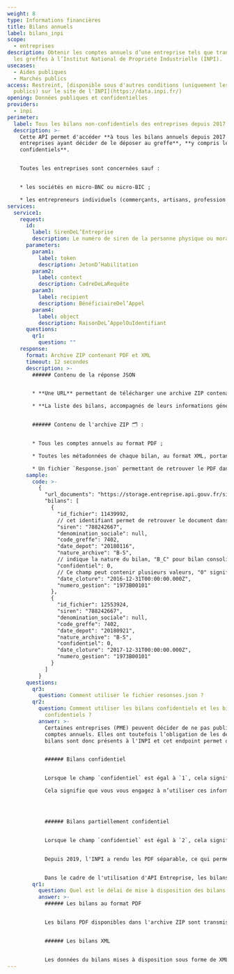 ```yaml
---
weight: 8
type: Informations financières
title: Bilans annuels
label: bilans_inpi
scope:
  - entreprises
description: Obtenir les comptes annuels d’une entreprise tels que transmis par
  les greffes à l’Institut National de Propriété Industrielle (INPI).
usecases:
  - Aides publiques
  - Marchés publics
access: Restreint, [disponible sous d'autres conditions (uniquement les bilans
  publics) sur le site de l'INPI](https://data.inpi.fr/)
opening: Données publiques et confidentielles
providers:
  - inpi
perimeter:
  label: Tous les bilans non-confidentiels des entreprises depuis 2017
  description: >-
    Cette API permet d'accéder **à tous les bilans annuels depuis 2017 des
    entreprises ayant décider de le déposer au greffe**, **y compris les bilans
    confidentiels**.


    Toutes les entreprises sont concernées sauf : 


    * les sociétés en micro-BNC ou micro-BIC ;

    * les entrepreneurs individuels (commerçants, artisans, profession libérale, micro-entrepreneurs notamment) ;
services:
  service1:
    request:
      id:
        label: SirenDeL’Entreprise
        description: Le numéro de siren de la personne physique ou morale recherchée
      parameters:
        param1:
          label: token
          description: JetonD’Habilitation
        param2:
          label: context
          description: CadreDeLaRequête
        param3:
          label: recipient
          description: BénéficiaireDel’Appel
        param4:
          label: object
          description: RaisonDeL’AppelOuIdentifiant
      questions:
        qr1:
          question: ""
    response:
      format: Archive ZIP contenant PDF et XML
      timeout: 12 secondes
      description: >-
        ###### Contenu de la réponse JSON


        * **Une URL** permettant de télécharger une archive ZIP contenant l'ensemble des bilans au format PDF de l'entité appelée ;

        * **La liste des bilans, accompagnés de leurs informations génériques** (identifiant du fichier dans l'archive téléchargée, le code greffe, les dates de dépôt et clôture, la nature de l'archive, son degré de confidentialité, et le numéro de gestion.)


        ###### Contenu de l'archive ZIP 🗂 :


        * Tous les comptes annuels au format PDF ;

        * Toutes les métadonnées de chaque bilan, au format XML, portant le même nom que le PDF associé ;

        * Un fichier `Response.json` permettant de retrouver le PDF dans l'archive à partir de l' `id_fichier` du bilan indiqué dans la liste JSON des bilans.
      sample:
        code: >-
          {
            "url_documents": "https://storage.entreprise.api.gouv.fr/siade_dev/1565607027-91ac7ac7e80b866055d23b9203e41fa0de487bc0-all_documents.zip",
            "bilans": [
              {
                "id_fichier": 11439992, 
                // cet identifiant permet de retrouver le document dans l'archive ZIP, à l'aide du fichier "Response.json" permettant de faire lien entre cet ID et le nom du PDF.
                "siren": "788242667",
                "denomination_sociale": null,
                "code_greffe": 7402,
                "date_depot": "20180116",
                "nature_archive": "B-S", 
                // indique la nature du bilan, "B_C" pour bilan consolidé, "B-S" pour bilan simplifié, "B-CO" pour bilan complet et "B-BA" pour les bilans de banques et assurances.
                "confidentiel": 0, 
                // Ce champ peut contenir plusieurs valeurs, "0" signifie que le bilan est public, "1" indique que le bilan est confidentiel, "2", que le bilan est partiellement confidentiel.
                "date_cloture": "2016-12-31T00:00:00.000Z",
                "numero_gestion": "1973B00101"
              },
              {
                "id_fichier": 12553924,
                "siren": "788242667",
                "denomination_sociale": null,
                "code_greffe": 7402,
                "date_depot": "20180921",
                "nature_archive": "B-S",
                "confidentiel": 0,
                "date_cloture": "2017-12-31T00:00:00.000Z",
                "numero_gestion": "1973B00101"
              }
            ]
          }
      questions:
        qr3:
          question: Comment utiliser le fichier resonses.json ?
        qr2:
          question: Comment utiliser les bilans confidentiels et les bians partiellement
            confidentiels ?
          answer: >-
            Certaines entreprises (PME) peuvent décider de ne pas publier leurs
            comptes annuels. Elles ont toutefois l’obligation de les déposer. Leur
            bilans sont donc présents à l'INPI et cet endpoint permet d'y accéder.


            ###### Bilans confidentiel


            Lorsque le champ `confidentiel` est égal à `1`, cela signifie que le bilan est totalement confidentiel.\

            Cela signifie que vous vous engagez à n’utiliser ces informations que dans le cadre strict de vos missions de service public, à ne pas les rediffuser ni les divulguer auprès de tiers non autorisés.




            ###### Bilans partiellement confidentiel


            Lorsque le champ `confidentiel` est égal à `2`, cela signifie qu'une partie du document est confidentielle et que l'autre est publique. 


            Depuis 2019, l'INPI a rendu les PDF séparable, ce qui permet aux personnes ayant un compte public de télécharger les informations disponibles.


            Dans le cadre de l'utilisation d'API Entreprise, les bilans partiellement confidentiels sont à traiter comme les bilans confidentiels puisque la distinction n'est pas faite entre données publiques et protégées. Vous vous engagez à n’utiliser ces informations que dans le cadre strict de vos missions de service public, à ne pas les rediffuser ni les divulguer auprès de tiers non autorisés.
        qr1:
          question: Quel est le délai de mise à disposition des bilans dans l'API INPI ?
          answer: >-
            ###### Les bilans au format PDF 


            Les bilans PDF disponibles dans l'archive ZIP sont transmis théoriquement à l'INPI par le greffe 24h après leur dépôt.


            ###### Les bilans XML


            Les données du bilans mises à disposition sous forme de XML nécessitent un délai plus long de deux semaines.
---
```

